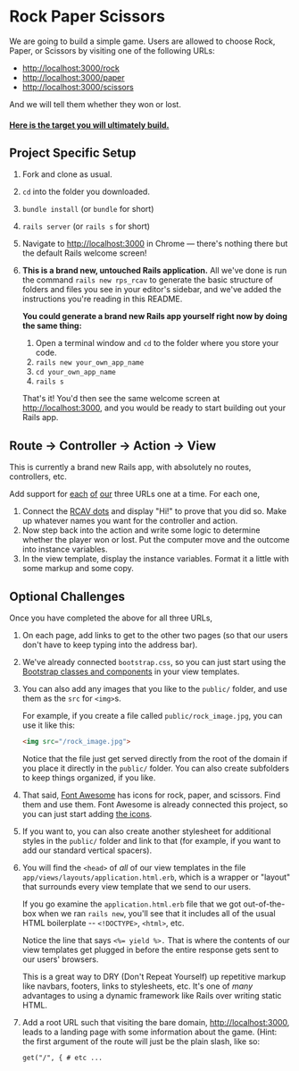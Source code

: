 # Rock Paper Scissors

We are going to build a simple game. Users are allowed to choose Rock, Paper, or Scissors by visiting one of the following URLs:

 - [http://localhost:3000/rock](http://localhost:3000/rock)
 - [http://localhost:3000/paper](http://localhost:3000/paper)
 - [http://localhost:3000/scissors](http://localhost:3000/scissors)

And we will tell them whether they won or lost.

#### [Here is the target you will ultimately build.](https://rps-rcav-target.herokuapp.com)

## Project Specific Setup

1. Fork and clone as usual.
1. `cd` into the folder you downloaded.
1. `bundle install` (or `bundle` for short)
1. `rails server` (or `rails s` for short)
1. Navigate to [http://localhost:3000](http://localhost:3000) in Chrome — there's nothing there but the default Rails welcome screen!
1. **This is a brand new, untouched Rails application.** All we've done is run the command `rails new rps_rcav` to generate the basic structure of folders and files you see in your editor's sidebar, and we've added the instructions you're reading in this README.

   **You could generate a brand new Rails app yourself right now by doing the same thing:**

   1. Open a terminal window and `cd` to the folder where you store your code.
   1. `rails new your_own_app_name`
   1. `cd your_own_app_name`
   1. `rails s`

   That's it! You'd then see the same welcome screen at [http://localhost:3000](http://localhost:3000), and you would be ready to start building out your Rails app.

## Route → Controller → Action → View

This is currently a brand new Rails app, with absolutely no routes, controllers, etc.

Add support for [each](http://localhost:3000/rock) [of](http://localhost:3000/paper) [our](http://localhost:3000/scissors) three URLs one at a time. For each one,

 1. Connect the [RCAV dots](https://guides.firstdraft.com/rcav-flowchart.html) and display "Hi!" to prove that you did so. Make up whatever names you want for the controller and action.
 1. Now step back into the action and write some logic to determine whether the player won or lost. Put the computer move and the outcome into instance variables.
 1. In the view template, display the instance variables. Format it a little with some markup and some copy.

## Optional Challenges

Once you have completed the above for all three URLs,

 1. On each page, add links to get to the other two pages (so that our users don't have to keep typing into the address bar).
 1. We've already connected `bootstrap.css`, so you can just start using the [Bootstrap classes and components](http://getbootstrap.com/components/#btn-groups) in your view templates.
 1. You can also add any images that you like to the `public/` folder, and use them as the `src` for `<img>`s.

    For example, if you create a file called `public/rock_image.jpg`, you can use it like this:

    ```html
    <img src="/rock_image.jpg">
    ```

    Notice that the file just get served directly from the root of the domain if you place it directly in the `public/` folder. You can also create subfolders to keep things organized, if you like.

 1. That said, [Font Awesome](http://fontawesome.io/icons/) has icons for rock, paper, and scissors. Find them and use them. Font Awesome is already connected this project, so you can just start adding [the icons](http://fontawesome.io/icons/).
 1. If you want to, you can also create another stylesheet for additional styles in the `public/` folder and link to that (for example, if you want to add our standard vertical spacers).
 1. You will find the `<head>` of _all_ of our view templates in the file `app/views/layouts/application.html.erb`, which is a wrapper or "layout" that surrounds every view template that we send to our users.

    If you go examine the `application.html.erb` file that we got out-of-the-box when we ran `rails new`, you'll see that it includes all of the usual HTML boilerplate -- `<!DOCTYPE>`, `<html>`, etc.

    Notice the line that says `<%= yield %>.` That is where the contents of our view templates get plugged in before the entire response gets sent to our users' browsers.

    This is a great way to DRY (Don't Repeat Yourself) up repetitive markup like navbars, footers, links to stylesheets, etc. It's one of _many_ advantages to using a dynamic framework like Rails over writing static HTML.
 1. Add a root URL such that visiting the bare domain, [http://localhost:3000](http://localhost:3000), leads to a landing page with some information about the game. (Hint: the first argument of the route will just be the plain slash, like so:

        get("/", { # etc ...
